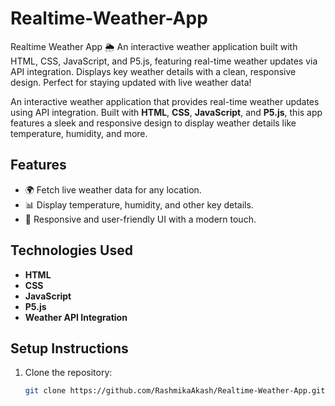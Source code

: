 # Realtime-Weather-App
Realtime Weather App 🌦️ An interactive weather application built with HTML, CSS, JavaScript, and P5.js, featuring real-time weather updates via API integration. Displays key weather details with a clean, responsive design. Perfect for staying updated with live weather data! 

An interactive weather application that provides real-time weather updates using API integration. Built with **HTML**, **CSS**, **JavaScript**, and **P5.js**, this app features a sleek and responsive design to display weather details like temperature, humidity, and more.  

## Features  
- 🌍 Fetch live weather data for any location.  
- 📊 Display temperature, humidity, and other key details.  
- 🎨 Responsive and user-friendly UI with a modern touch.  

## Technologies Used  
- **HTML**  
- **CSS**  
- **JavaScript**  
- **P5.js**  
- **Weather API Integration**  

## Setup Instructions  
1. Clone the repository:  
   ```bash
   git clone https://github.com/RashmikaAkash/Realtime-Weather-App.git
